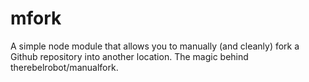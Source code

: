 # mfork
A simple node module that allows you to manually (and cleanly) fork a Github repository into another location. The magic behind therebelrobot/manualfork.

